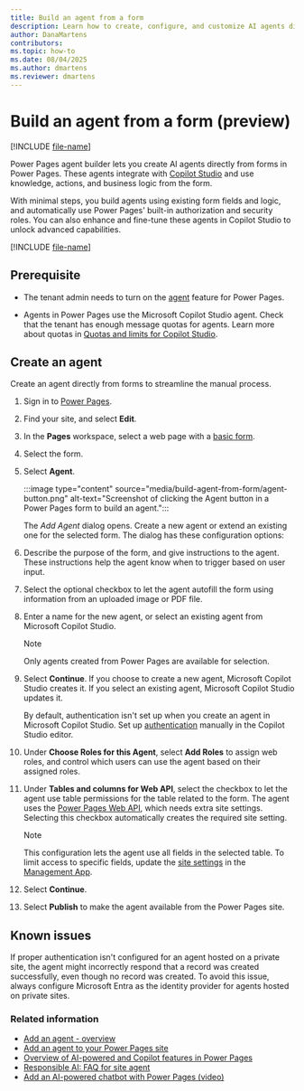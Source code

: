 ```yaml
---
title: Build an agent from a form
description: Learn how to create, configure, and customize AI agents directly from Power Pages forms, including authentication, security, and appearance options.
author: DanaMartens
contributors:
ms.topic: how-to
ms.date: 08/04/2025
ms.author: dmartens
ms.reviewer: dmartens
---
```

# Build an agent from a form (preview)

[!INCLUDE [file-name](~/../shared-content/shared/preview-includes/preview-banner.md)]

Power Pages agent builder lets you create AI agents directly from forms in Power Pages. These agents integrate with [Copilot Studio](/microsoft-copilot-studio/fundamentals-what-is-copilot-studio) and use knowledge, actions, and business logic from the form.

With minimal steps, you build agents using existing form fields and logic, and automatically use Power Pages' built-in authorization and security roles. You can also enhance and fine-tune these agents in Copilot Studio to unlock advanced capabilities.

[!INCLUDE [file-name](~/../shared-content/shared/preview-includes/preview-note-pp.md)]

## Prerequisite

- The tenant admin needs to turn on the [agent](../admin/copilot-hub.md) feature for Power Pages.

- Agents in Power Pages use the Microsoft Copilot Studio agent. Check that the tenant has enough message quotas for agents. Learn more about quotas in [Quotas and limits for Copilot Studio](/microsoft-copilot-studio/requirements-quotas).

## Create an agent

Create an agent directly from forms to streamline the manual process.

1. Sign in to [Power Pages](https://make.powerpages.microsoft.com).

1. Find your site, and select **Edit**.

1. In the **Pages** workspace, select a web page with a [basic form](../configure/basic-forms.md).

1. Select the form.

1. Select **Agent**.

    :::image type="content" source="media/build-agent-from-form/agent-button.png" alt-text="Screenshot of clicking the Agent button in a Power Pages form to build an agent.":::

    The *Add Agent* dialog opens. Create a new agent or extend an existing one for the selected form. The dialog has these configuration options:

1. Describe the purpose of the form, and give instructions to the agent. These instructions help the agent know when to trigger based on user input.

1. Select the optional checkbox to let the agent autofill the form using information from an uploaded image or PDF file.

1. Enter a name for the new agent, or select an existing agent from Microsoft Copilot Studio.

    > [!NOTE]
    > Only agents created from Power Pages are available for selection.

1. Select **Continue**. If you choose to create a new agent, Microsoft Copilot Studio creates it. If you select an existing agent, Microsoft Copilot Studio updates it.

    By default, authentication isn't set up when you create an agent in Microsoft Copilot Studio. Set up [authentication](configure-user-authentication-for-agent.md) manually in the Copilot Studio editor.

1. Under **Choose Roles for this Agent**, select **Add Roles** to assign web roles, and control which users can use the agent based on their assigned roles.

1. Under **Tables and columns for Web API**, select the checkbox to let the agent use table permissions for the table related to the form. The agent uses the [Power Pages Web API](../configure/web-api-overview.md), which needs extra site settings. Selecting this checkbox automatically creates the required site setting.

    > [!NOTE]
    > This configuration lets the agent use all fields in the selected table. To limit access to specific fields, update the [site settings](../configure/web-api-overview.md#site-settings-for-the-web-api) in the [Management App](/power-pages/configure/portal-management-app).

1. Select **Continue**.
1. Select **Publish** to make the agent available from the Power Pages site.

## Known issues

If proper authentication isn't configured for an agent hosted on a private site, the agent might incorrectly respond that a record was created successfully, even though no record was created. To avoid this issue, always configure Microsoft Entra as the identity provider for agents hosted on private sites.

### Related information

- [Add an agent - overview](add-agent-overview.md)
- [Add an agent to your Power Pages site](enable-agent.md)
- [Overview of AI-powered and Copilot features in Power Pages](../configure/ai-copilot-overview.md)
- [Responsible AI: FAQ for site agent](../faq-site-agent.md)
- [Add an AI-powered chatbot with Power Pages (video)](https://youtu.be/ohANXe1bfos?feature=shared)
